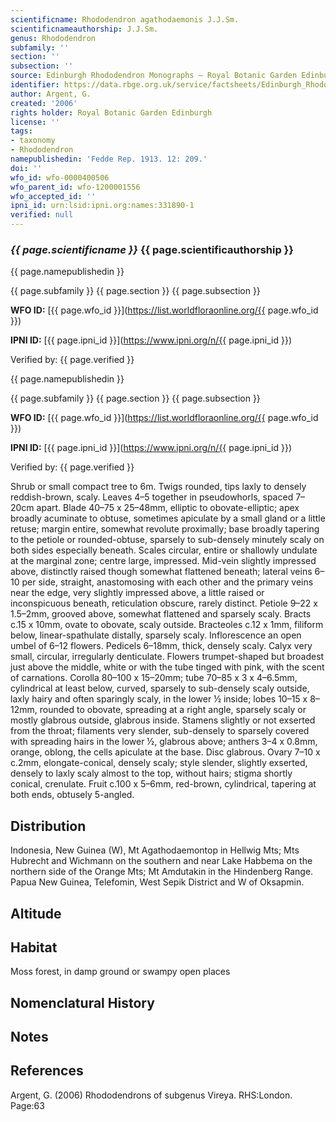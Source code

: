 ```yaml
---
scientificname: Rhododendron agathodaemonis J.J.Sm.
scientificnameauthorship: J.J.Sm.
genus: Rhododendron
subfamily: ''
section: ''
subsection: ''
source: Edinburgh Rhododendron Monographs – Royal Botanic Garden Edinburgh
identifier: https://data.rbge.org.uk/service/factsheets/Edinburgh_Rhododendron_Monographs.xhtml
author: Argent, G.
created: '2006'
rights holder: Royal Botanic Garden Edinburgh
license: ''
tags:
- taxonomy
- Rhododendron
namepublishedin: 'Fedde Rep. 1913. 12: 209.'
doi: ''
wfo_id: wfo-0000400506
wfo_parent_id: wfo-1200001556
wfo_accepted_id: ''
ipni_id: urn:lsid:ipni.org:names:331890-1
verified: null
---
```

### _{{ page.scientificname }}_ {{ page.scientificauthorship }}
 {{ page.namepublishedin }}

{{ page.subfamily }} {{ page.section }} {{ page.subsection }}

**WFO ID:** [{{ page.wfo_id }}](https://list.worldfloraonline.org/{{ page.wfo_id }})

**IPNI ID:** [{{ page.ipni_id }}](https://www.ipni.org/n/{{ page.ipni_id }})

Verified by: {{ page.verified }}

 {{ page.namepublishedin }}

{{ page.subfamily }} {{ page.section }} {{ page.subsection }}

**WFO ID:** [{{ page.wfo_id }}](https://list.worldfloraonline.org/{{ page.wfo_id }})

**IPNI ID:** [{{ page.ipni_id }}](https://www.ipni.org/n/{{ page.ipni_id }})

Verified by: {{ page.verified }}



Shrub or small compact tree to 6m. Twigs rounded, tips laxly to densely reddish-brown, scaly. Leaves 4–5 together in pseudowhorls, spaced 7–20cm apart. Blade 40–75 x 25–48mm, elliptic to obovate-elliptic; apex broadly acuminate to obtuse, sometimes apiculate by a small gland or a little retuse; margin entire, somewhat revolute proximally; base broadly tapering to the petiole or rounded-obtuse, sparsely to sub-densely minutely scaly on both sides especially beneath. Scales circular, entire or shallowly undulate at the marginal zone; centre large, impressed. Mid-vein slightly impressed above, distinctly raised though somewhat flattened beneath; lateral veins 6–10 per side, straight, anastomosing with each other and the primary veins near the edge, very slightly impressed above, a little raised or inconspicuous beneath, reticulation obscure, rarely distinct. Petiole 9–22 x 1.5–2mm, grooved above, somewhat flattened and sparsely scaly. Bracts c.15 x 10mm, ovate to obovate, scaly outside. Bracteoles c.12 x 1mm, filiform below, linear-spathulate distally, sparsely scaly. Inflorescence an open umbel of 6–12 flowers. Pedicels 6–18mm, thick, densely scaly. Calyx very small, circular, irregularly denticulate. Flowers trumpet-shaped but broadest just above the middle, white or with the tube tinged with pink, with the scent of carnations. Corolla 80–100 x 15–20mm; tube 70–85 x 3 x 4–6.5mm, cylindrical at least below, curved, sparsely to sub-densely scaly outside, laxly hairy and often sparingly scaly, in the lower ½ inside; lobes 10–15 x 8–12mm, rounded to obovate, spreading at a right angle, sparsely scaly or mostly glabrous outside, glabrous inside. Stamens slightly or not exserted from the throat; filaments very slender, sub-densely to sparsely covered with spreading hairs in the lower ½, glabrous above; anthers 3–4 x 0.8mm, orange, oblong, the cells apiculate at the base. Disc glabrous. Ovary 7–10 x c.2mm, elongate-conical, densely scaly; style slender, slightly exserted, densely to laxly scaly almost to the top, without hairs; stigma shortly conical, crenulate. Fruit c.100 x 5–6mm, red-brown, cylindrical, tapering at both ends, obtusely 5-angled.

## Distribution
Indonesia, New Guinea (W), Mt Agathodaemontop in Hellwig Mts; Mts Hubrecht and Wichmann on the southern and near Lake Habbema on the northern side of the Orange Mts; Mt Amdutakin in the Hindenberg Range. Papua New Guinea, Telefomin, West Sepik District and W of Oksapmin.

## Altitude


## Habitat
Moss forest, in damp ground or swampy open places

## Nomenclatural History

                       
## Notes


## References

Argent, G. (2006) Rhododendrons of subgenus Vireya. RHS:London. Page:63
